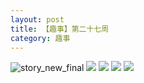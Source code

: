 ```yaml
---
layout: post
title: 【趣事】第二十七周
category: 趣事
---
```

![story_new_final](http://s1r3itzmh.hd-bkt.clouddn.com/img/story_new_final_0322.png)
![](http://s1r2k4uc5.hd-bkt.clouddn.com/img/funny-220702-1.jpg)
![](http://s1r2k4uc5.hd-bkt.clouddn.com/img/funny-220702-2.jpg)
![](http://s1r2k4uc5.hd-bkt.clouddn.com/img/funny-220701-1.jpg)
![](http://s1r2k4uc5.hd-bkt.clouddn.com/img/funny-220701-2.jpg)

  





